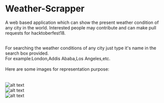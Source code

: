# Weather-Scrapper
A web based application which can show the present weather condition of any city in the world.
Interested people may contribute and can make pull requests for hacktoberfest18.</br></br>

For searching the weather conditions of any city just type it's name in the search box provided.</br>
For example:London,Addis Ababa,Los Angeles,etc.</br></br>
Here are some images for representation purpose:</br></br></br>
![alt text](https://github.com/umarsalman/Weather-Scrapper/blob/master/ws1.PNG)</br>
![alt text](https://github.com/umarsalman/Weather-Scrapper/blob/master/ws2.PNG)</br>
![alt text](https://github.com/umarsalman/Weather-Scrapper/blob/master/ws3.PNG)</br>



